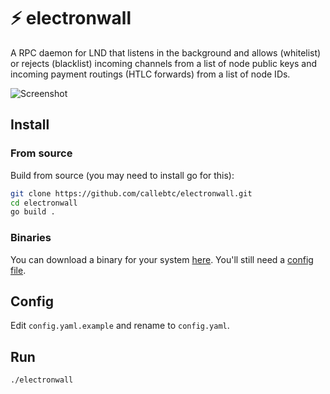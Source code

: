 # ⚡️ electronwall
A RPC daemon for LND that listens in the background and allows (whitelist) or rejects (blacklist) incoming channels from a list of node public keys and incoming payment routings (HTLC forwards) from a list of node IDs.

![Screenshot](https://user-images.githubusercontent.com/93376500/178065589-8d591646-0494-4cfd-ae5b-5d2c93a82b5c.jpg)

## Install

### From source
Build from source (you may need to install go for this):

```bash
git clone https://github.com/callebtc/electronwall.git
cd electronwall
go build .
```

### Binaries

You can download a binary for your system [here](https://github.com/callebtc/electronwall/releases). You'll still need a [config file](https://github.com/callebtc/electronwall/blob/main/config.yaml.example).

## Config
Edit `config.yaml.example` and rename to `config.yaml`.

## Run

```bash
./electronwall
```

